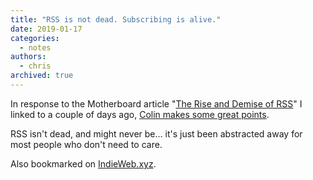 ```yaml
---
title: "RSS is not dead. Subscribing is alive."
date: 2019-01-17
categories:
  - notes
authors:
  - chris
archived: true
---
```


In response to the Motherboard article "[The Rise and Demise of RSS](https://motherboard.vice.com/en_us/article/a3mm4z/the-rise-and-demise-of-rss)" I linked to a couple of days ago, [Colin makes some great points](https://cdevroe.com/2019/01/16/rss-subscribing).

RSS isn't dead, and might never be… it's just been abstracted away for most people who don't need to care.

Also bookmarked on [IndieWeb.xyz](https://indieweb.xyz/en/linking).
